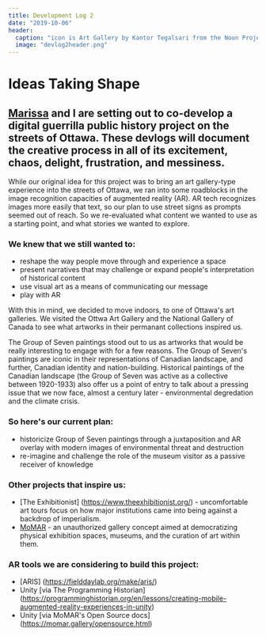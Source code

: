 ```yaml
---
title: Development Log 2
date: "2019-10-06" 
header:
  caption: "icon is Art Gallery by Kantor Tegalsari from the Noun Project"
  image: "devlog2header.png"
--- 
```

# Ideas Taking Shape 
## [Marissa](https://marissafoley.netlify.com/) and I are setting out to co-develop a digital guerrilla public history project on the streets of Ottawa. These devlogs will document the creative process in all of its excitement, chaos, delight, frustration, and messiness.  

While our original idea for this project was to bring an art gallery-type experience into the streets of Ottawa, we ran into some roadblocks in the image recognition capacities of augmented reality (AR). AR tech recognizes images more easily that text, so our plan to use street signs as prompts seemed out of reach. 
So we re-evaluated what content we wanted to use as a starting point, and what stories we wanted to explore. 

### We knew that we still wanted to: 
+ reshape the way people move through and experience a space 
+ present narratives that may challenge or expand people's interpretation of historical content 
+ use visual art as a means of communicating our message 
+ play with AR

With this in mind, we decided to move indoors, to one of Ottawa's art galleries. We visited the Ottwa Art Gallery and the National Gallery of Canada to see what artworks in their permanant collections inspired us. 

The Group of Seven paintings stood out to us as artworks that would be really interesting to engage with for a few reasons. The Group of Seven's paintings are iconic in their representations of Canadian landscape, and further, Canadian identity and nation-building. Historical paintings of the Canadian landscape (the Group of Seven was active as a collective between 1920-1933) also offer us a point of entry to talk about a pressing issue that we now face, almost a century later - environmental degredation and the climate crisis.  

### So here's our current plan:  
+ historicize Group of Seven paintings through a juxtaposition and AR overlay with modern images of environmental threat and destruction
+ re-imagine and challenge the role of the museum visitor as a passive receiver of knowledge

### Other projects that inspire us:
+ [The Exhibitionist] (https://www.theexhibitionist.org/) - uncomfortable art tours focus on how major institutions came into being against a backdrop of imperialism. 
+ [MoMAR](https://momar.gallery/exhibitions/werefromtheinternet.html) - an unauthorized gallery concept aimed at democratizing physical exhibition spaces, museums, and the curation of art within them.

### AR tools we are considering to build this project: 
+ [ARIS] (https://fielddaylab.org/make/aris/) 
+ Unity [via The Programming Historian] (https://programminghistorian.org/en/lessons/creating-mobile-augmented-reality-experiences-in-unity)
+ Unity [via MoMAR's Open Source docs] (https://momar.gallery/opensource.html)
